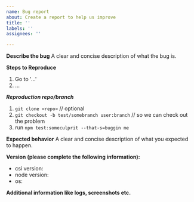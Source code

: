 ```yaml
---
name: Bug report
about: Create a report to help us improve
title: ''
labels: ''
assignees: ''

---
```


**Describe the bug**
A clear and concise description of what the bug is.

**Steps to Reproduce**
1. Go to '...'
2. ...

***Reproduction repo/branch***
1. `git clone <repo>` // optional
2. `git checkout -b test/somebranch user:branch` // so we can check out the problem
3. run `npm test:someculprit --that-s=buggin me`

**Expected behavior**
A clear and concise description of what you expected to happen.

**Version (please complete the following information):**
 - csi version:
 - node version:
 - os: 

**Additional information like logs, screenshots etc.**
